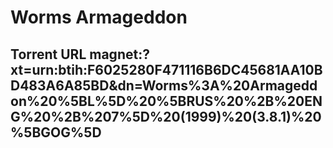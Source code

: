 # Worms Armageddon
## Torrent URL magnet:?xt=urn:btih:F6025280F471116B6DC45681AA10BD483A6A85BD&dn=Worms%3A%20Armageddon%20%5BL%5D%20%5BRUS%20%2B%20ENG%20%2B%207%5D%20(1999)%20(3.8.1)%20%5BGOG%5D
